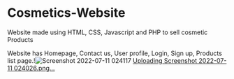 # Cosmetics-Website
Website made using HTML, CSS, Javascript and PHP to sell cosmetic Products

Website has Homepage, Contact us, User profile, Login, Sign up, Products list page.!![Screenshot 2022-07-11 024117](https://user-images.githubusercontent.com/103520346/178169164-e8b63a7f-8ae5-402b-b27c-295a93d8835c.png)
[Uploading Screenshot 2022-07-11 024026.png…]()

